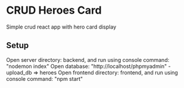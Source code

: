 # CRUD Heroes Card

Simple crud react app with hero card display

## Setup

Open server directory: backend, and run using console command: "nodemon index"
Open database: "http://localhost/phpmyadmin" - upload_db => heroes
Open frontend directory: frontend, and run using console command: "npm start"

